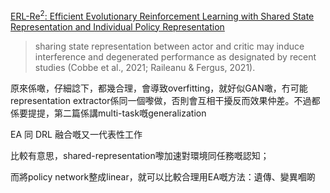 [ERL-Re$^2$: Efficient Evolutionary Reinforcement Learning with Shared State Representation and Individual Policy Representation](https://openreview.net/forum?id=FYZCHEtt6H0)



> sharing state representation between actor and critic may induce interference and degenerated performance as designated by recent studies (Cobbe et al., 2021; Raileanu & Fergus, 2021). 

原來係噉，仔細諗下，都幾合理，會導致overfitting，就好似GAN噉，冇可能representation extractor係同一個嚟做，否則會互相干擾反而效果仲差。不過都係要提提，第二篇係講multi-task嘅generalization 



EA 同 DRL 融合嘅又一代表性工作

比較有意思，shared-representation嚟加速對環境同任務嘅認知；

而將policy network整成linear，就可以比較合理用EA嘅方法：遺傳、變異嗰啲